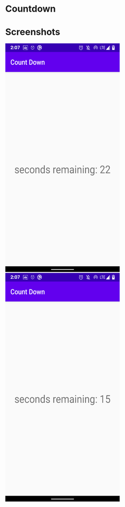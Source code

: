 # Countdown


# Screenshots
<img src="https://github.com/prawinrajan/Countdown/blob/master/Screenshot/Screenshot_20200919-140739.png" width="360px" height="720px">

<img src="https://github.com/prawinrajan/Countdown/blob/master/Screenshot/Screenshot_20200919-140746.png" width="360px" height="720px">
